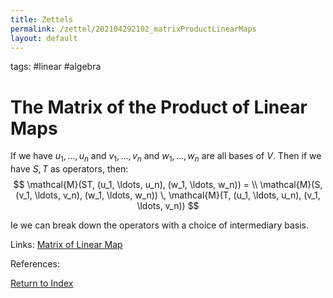 ```yaml
---
title: Zettels
permalink: /zettel/202104292102_matrixProductLinearMaps
layout: default
---
```

tags: #linear #algebra

# The Matrix of the Product of Linear Maps

If we have $u_1, \ldots, u_n$ and $v_1, \ldots, v_n$ and $w_1, \ldots, w_n$ are all bases of $V$. Then if we have
$S, T$ as operators, then:
$$
\mathcal{M}(ST, (u_1, \ldots, u_n), (w_1, \ldots, w_n)) = \\
\mathcal{M}(S, (v_1, \ldots, v_n), (w_1, \ldots, w_n)) \, \mathcal{M}(T, (u_1, \ldots, u_n), (v_1, \ldots, v_n))
$$

Ie we can break down the operators with a choice of intermediary basis.

Links: [Matrix of Linear Map](202102072233_matrixLinearMap)

References: 

[Return to Index](index)